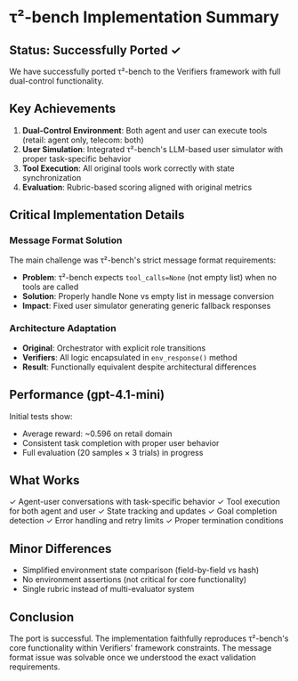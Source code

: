 # τ²-bench Implementation Summary

## Status: Successfully Ported ✓

We have successfully ported τ²-bench to the Verifiers framework with full dual-control functionality.

## Key Achievements

1. **Dual-Control Environment**: Both agent and user can execute tools (retail: agent only, telecom: both)
2. **User Simulation**: Integrated τ²-bench's LLM-based user simulator with proper task-specific behavior
3. **Tool Execution**: All original tools work correctly with state synchronization
4. **Evaluation**: Rubric-based scoring aligned with original metrics

## Critical Implementation Details

### Message Format Solution
The main challenge was τ²-bench's strict message format requirements:
- **Problem**: τ²-bench expects `tool_calls=None` (not empty list) when no tools are called
- **Solution**: Properly handle None vs empty list in message conversion
- **Impact**: Fixed user simulator generating generic fallback responses

### Architecture Adaptation
- **Original**: Orchestrator with explicit role transitions
- **Verifiers**: All logic encapsulated in `env_response()` method
- **Result**: Functionally equivalent despite architectural differences

## Performance (gpt-4.1-mini)

Initial tests show:
- Average reward: ~0.596 on retail domain
- Consistent task completion with proper user behavior
- Full evaluation (20 samples × 3 trials) in progress

## What Works

✓ Agent-user conversations with task-specific behavior
✓ Tool execution for both agent and user
✓ State tracking and updates
✓ Goal completion detection
✓ Error handling and retry limits
✓ Proper termination conditions

## Minor Differences

- Simplified environment state comparison (field-by-field vs hash)
- No environment assertions (not critical for core functionality)
- Single rubric instead of multi-evaluator system

## Conclusion

The port is successful. The implementation faithfully reproduces τ²-bench's core functionality within Verifiers' framework constraints. The message format issue was solvable once we understood the exact validation requirements.
